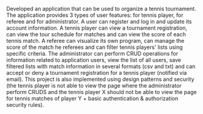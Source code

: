 Developed an application that can be used to organize a tennis tournament. The application provides 3 types of user features: for tennis player, for referee and for administrator. A user can register and log in and update its account information. A tennis player can view a tournament registration, can view the tour schedule for matches and can view the score of each tennis match. A referee can visualize its own program, can manage the score of the match he referees and can filter tennis players' lists using specific criteria. The administrator can perform CRUD operations for information related to application users, view the list of all users, save filtered lists with match information in several formats (csv and txt) and can accept or deny a tournament registration for a tennis player (notified via email). This project is also implemented using design patterns and security (the tennis player is not able to view the page where the administrator perform CRUDS and the tennis player X should not be able to view the page for tennis matches of player Y + basic authentication & authorization security rules).
